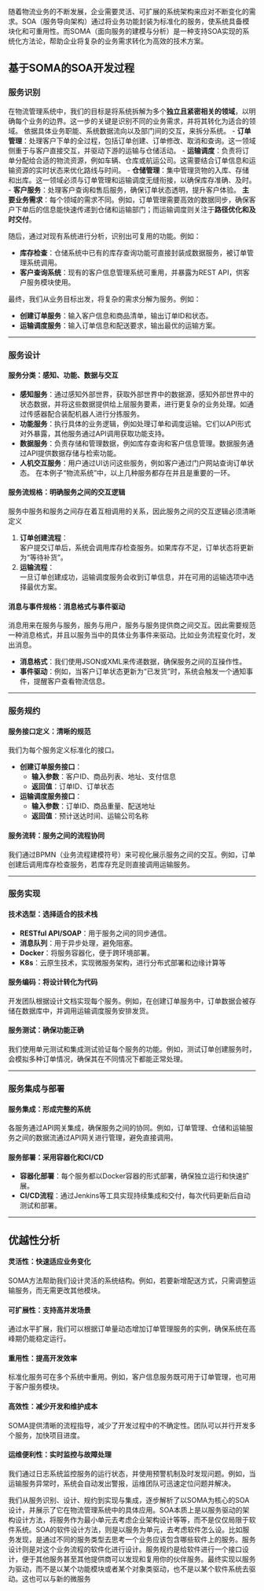 随着物流业务的不断发展，企业需要灵活、可扩展的系统架构来应对不断变化的需求。SOA（服务导向架构）通过将业务功能封装为标准化的服务，使系统具备模块化和可重用性。而SOMA（面向服务的建模与分析）是一种支持SOA实现的系统化方法论，帮助企业将复杂的业务需求转化为高效的技术方案。

## 基于SOMA的SOA开发过程

### 服务识别
在物流管理系统中，我们的目标是将系统拆解为多个**独立且紧密相关的领域**，以明确每个业务的边界。这一步的关键是识别不同的业务需求，并将其转化为适合的领域。
依据具体业务职能、系统数据流向以及部门间的交互，来拆分系统。
    - **订单管理**：处理客户下单的全过程，包括订单创建、订单修改、取消和查询。这一领域侧重于与客户直接交互，并驱动下游的运输与仓储活动。
    - **运输调度**：负责将订单分配给合适的物流资源，例如车辆、仓库或航运公司。这需要结合订单信息和运输资源的实时状态来优化路线与时间。
    - **仓储管理**：集中管理货物的入库、存储和出库。这一领域必须与订单管理和运输调度无缝衔接，以确保库存准确、及时。
    - **客户服务**：处理客户查询和售后服务，确保订单状态透明，提升客户体验。
**主要业务需求**：每个领域的需求不同。例如，订单管理需要高效的数据同步，确保客户下单后的信息能快速传递到仓储和运输部门；而运输调度则关注于**路径优化和及时交付**。

随后，通过对现有系统进行分析，识别出可复用的功能。例如：
- **库存检查**：仓储系统中已有的库存查询功能可直接封装成数据服务，被订单管理系统调用。
- **客户查询系统**：现有的客户信息管理系统可重用，并暴露为REST API，供客户服务模块使用。

最终，我们从业务目标出发，将复杂的需求分解为服务。例如：
- **创建订单服务**：输入客户信息和商品清单，输出订单ID和状态。
- **运输调度服务**：输入订单信息和配送要求，输出最优的运输方案。
---
### 服务设计

#### 服务分类：感知、功能、数据与交互

- **感知服务**：通过感知外部世界，获取外部世界中的数据源，感知外部世界中的状态数据，并将这些数据提供给上层服务要素，进行更复杂的业务处理。如通过传感器配合装配机器人进行分拣服务。
- **功能服务**：执行具体的业务逻辑，例如处理订单和调度运输。它们以API形式对外暴露，其他服务通过API调用获取功能支持。
- **数据服务**：负责存储和管理数据，例如库存查询和客户信息管理。数据服务通过API提供数据存储与检索功能。
- **人机交互服务**：用户通过UI访问这些服务，例如客户通过门户网站查询订单状态。
在本例子“物流系统”中，以上几种服务都存在并且是重要的一环。
#### 服务流规格：明确服务之间的交互逻辑
服务中服务和服务之间存在着互相调用的关系，因此服务之间的交互逻辑必须清晰定义
1. **订单创建流程**：  
    客户提交订单后，系统会调用库存检查服务。如果库存不足，订单状态将更新为“等待补货”。
2. **运输流程**：  
    一旦订单创建成功，运输调度服务会收到订单信息，并在可用的运输选项中选择最优方案。
#### 消息与事件规格：消息格式与事件驱动
消息用来在服务与服务，服务与用户，服务与服务提供商之间交互。因此需要规范一种消息格式，并且以服务当中的具体业务事件来驱动。比如业务流程变化时，发出消息。
- **消息格式**：我们使用JSON或XML来传递数据，确保服务之间的互操作性。
- **事件驱动**：例如，当客户订单状态更新为“已发货”时，系统会触发一个通知事件，提醒客户查看物流信息。
---
### 服务规约

#### **服务接口定义：清晰的规范**
我们为每个服务定义标准化的接口。
- **创建订单服务接口**：
    - **输入参数**：客户ID、商品列表、地址、支付信息
    - **返回值**：订单ID、订单状态
- **运输调度服务接口**：
    - **输入参数**：订单ID、商品重量、配送地址
    - **返回值**：预计送达时间、运输公司名称
#### **服务流转：服务之间的流程协同**
我们通过BPMN（业务流程建模符号）来可视化展示服务之间的交互。例如，订单创建后调用库存检查服务，若库存充足则直接调用运输服务。

---
### 服务实现
#### 技术选型：选择适合的技术栈
- **RESTful API/SOAP**：用于服务之间的同步通信。
- **消息队列**：用于异步处理，避免阻塞。
- **Docker**：将服务容器化，便于跨环境部署。
- **K8s**：云原生技术，实现微服务架构，进行分布式部署和边缘计算等
#### 服务编码：将设计转化为代码
开发团队根据设计文档实现每个服务。例如，在创建订单服务中，订单数据会被存储在数据库中，并调用运输调度服务安排发货。
#### 服务测试：确保功能正确
我们使用单元测试和集成测试验证每个服务的功能。例如，测试订单创建服务时，会模拟多种订单情况，确保其在不同情况下都能正常处理。

---
### 服务集成与部署
#### 服务集成：形成完整的系统
各服务通过API网关集成，确保服务之间的协同。例如，订单管理、仓储和运输服务之间的数据流通过API网关进行管理，避免直接调用。
#### 服务部署：采用容器化和CI/CD
- **容器化部署**：每个服务都以Docker容器的形式部署，确保独立运行和快速扩展。
- **CI/CD流程**：通过Jenkins等工具实现持续集成和交付，每次代码更新后自动测试和部署。
---
## 优越性分析
#### 灵活性：快速适应业务变化
SOMA方法帮助我们设计灵活的系统结构。例如，若要新增配送方式，只需调整运输服务，而无需更改其他模块。
#### 可扩展性：支持高并发场景
通过水平扩展，我们可以根据订单量动态增加订单管理服务的实例，确保系统在高峰期仍能稳定运行。
#### 重用性：提高开发效率
标准化服务可在多个系统中重用。例如，客户信息服务既可用于订单管理，也可用于客户服务模块。
#### 高效性：减少开发和维护成本
SOMA提供清晰的流程指导，减少了开发过程中的不确定性。团队可以并行开发多个服务，加快项目进度。
#### 运维便利性：实时监控与故障处理
我们通过日志系统监控服务的运行状态，并使用预警机制及时发现问题。例如，当运输服务异常时，系统会自动发出警报，运维团队可迅速定位问题并解决。

我们从服务识别、设计、规约到实现与集成，逐步解析了以SOMA为核心的SOA设计，并展示了它在物流管理系统中的具体应用。SOA本质上是以服务驱动的架构设计方法，将服务作为最小单元去考虑企业架构设计等等，而不是仅仅局限于软件系统。SOA的软件设计方法，则是以服务为单元，去考虑软件怎么设。比如服务发现，是通过不同的服务类型去思考一个业务应该包含哪些软件上的服务。服务设计则是对这个业务流程的软件化进行设计。服务规约是给软件进行一个接口设计，便于其他服务甚至其他提供商可以发现和复用你的伙伴服务。最终实现以服务为驱动，而不是以某个功能模块或者某个对象类驱动，也不是以某个软件系统去驱动。这也可以与新的微服务
